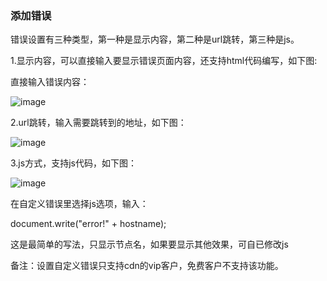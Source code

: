 ### 添加错误

错误设置有三种类型，第一种是显示内容，第二种是url跳转，第三种是js。

1.显示内容，可以直接输入要显示错误页面内容，还支持html代码编写，如下图:

直接输入错误内容：

![image](https://user-images.githubusercontent.com/90588289/133720818-bde88b8c-63fc-4ae5-aabb-054ffc81532f.png)

2.url跳转，输入需要跳转到的地址，如下图：

![image](https://user-images.githubusercontent.com/90588289/133720831-fcd14f17-2ecd-44fe-8216-10049c0d3d92.png)

3.js方式，支持js代码，如下图：

![image](https://user-images.githubusercontent.com/90588289/133720840-2b3fca13-0734-499a-b497-be56535d55a7.png)

在自定义错误里选择js选项，输入：

document.write("error!" + hostname);

这是最简单的写法，只显示节点名，如果要显示其他效果，可自已修改js

备注：设置自定义错误只支持cdn的vip客户，免费客户不支持该功能。
